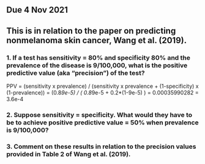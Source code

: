 ## Due 4 Nov 2021

## This is in relation to the paper on predicting nonmelanoma skin cancer, Wang et al. (2019).

### 1. If a test has sensitivity = 80% and specificity 80% and the prevalence of the disease is 9/100,000, what is the positive predictive value (aka “precision”) of the test?

PPV = (sensitivity x prevalence) / (sensitivity x prevalence + (1-specificity) x (1-prevalence)) = (0.8*9e-5) / ( 0.8*9e-5 + 0.2*(1-9e-5) ) = 0.00035990282 = 3.6e-4

### 2. Suppose sensitivity = specificity. What would they have to be to achieve positive predictive value = 50% when prevalence is 9/100,000?

### 3. Comment on these results in relation to the precision values provided in Table 2 of Wang et al. (2019).

